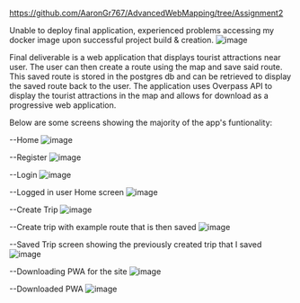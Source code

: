 https://github.com/AaronGr767/AdvancedWebMapping/tree/Assignment2

Unable to deploy final application, experienced problems accessing my docker image upon successful project build & creation.
![image](https://user-images.githubusercontent.com/75795290/206943337-99e945b4-1038-4f4a-8da5-d9e3112bcb4a.png)


Final deliverable is a web application that displays tourist attractions near user. The user can then create a route using the map and save said route. This saved route is stored in the postgres db and can be retrieved to display the saved route back to the user. The application uses Overpass API to display the tourist attractions in the map and allows for download as a progressive web application.

Below are some screens showing the majority of the app's funtionality:

--Home
![image](https://user-images.githubusercontent.com/75795290/206947305-9faeeaca-9af7-4de2-89d9-7730fe2ec653.png)

--Register
![image](https://user-images.githubusercontent.com/75795290/206947389-ab6d97f8-f6f4-41b8-9676-ed58e85ac1e6.png)

--Login
![image](https://user-images.githubusercontent.com/75795290/206947488-a7f9fd78-a2c3-4625-8904-04da8f75c47f.png)

--Logged in user Home screen
![image](https://user-images.githubusercontent.com/75795290/206947582-0a46ccfe-65cd-4128-b5af-8adb4ba608d0.png)

--Create Trip
![image](https://user-images.githubusercontent.com/75795290/206947705-a841466d-1252-4d74-acf2-25baf2c10f53.png)

--Create trip with example route that is then saved
![image](https://user-images.githubusercontent.com/75795290/206947976-dc3571f0-11d9-4b35-bbfc-7992c4da0025.png)

--Saved Trip screen showing the previously created trip that I saved
![image](https://user-images.githubusercontent.com/75795290/206948070-01d47710-39d7-471d-97de-e1edcfbdf54b.png)

--Downloading PWA for the site
![image](https://user-images.githubusercontent.com/75795290/206948208-a7060328-dd70-4dc0-ba10-8355d340bf41.png)

--Downloaded PWA 
![image](https://user-images.githubusercontent.com/75795290/206948275-c5291d26-e438-49e4-a599-b9a494432fbd.png)

